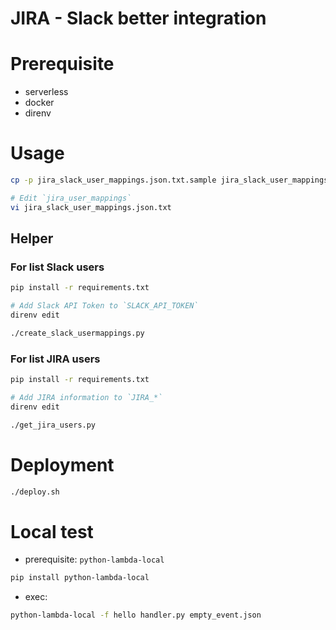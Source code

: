JIRA - Slack better integration
===

# Prerequisite
- serverless
- docker
- direnv

# Usage

```bash
cp -p jira_slack_user_mappings.json.txt.sample jira_slack_user_mappings.json.txt

# Edit `jira_user_mappings`
vi jira_slack_user_mappings.json.txt
``` 

## Helper

### For list Slack users

```bash
pip install -r requirements.txt

# Add Slack API Token to `SLACK_API_TOKEN`
direnv edit

./create_slack_usermappings.py
```

### For list JIRA users

```bash
pip install -r requirements.txt

# Add JIRA information to `JIRA_*`
direnv edit

./get_jira_users.py
```

# Deployment

```bash
./deploy.sh
```

# Local test

- prerequisite: `python-lambda-local`

```bash
pip install python-lambda-local
```

- exec:
  
```bash
python-lambda-local -f hello handler.py empty_event.json
``` 
 
